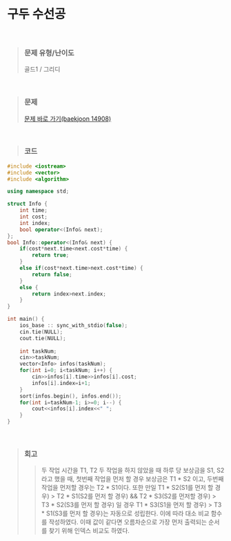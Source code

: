 구두 수선공
====
<br/>

>### 문제 유형/난이도
>골드1 / 그리디
<br/>

>### 문제
> <a href="https://www.acmicpc.net/problem/14908">문제 바로 가기(baekjoon 14908)</a>
<br/>

>### 코드
```C++
#include <iostream>
#include <vector>
#include <algorithm>

using namespace std;

struct Info {
    int time;
    int cost;
    int index;
    bool operator<(Info& next);
};
bool Info::operator<(Info& next) {
    if(cost*next.time<next.cost*time) {
        return true;        
    }
    else if(cost*next.time>next.cost*time) {
        return false;        
    }
    else {
        return index>next.index;
    }
}

int main() {
    ios_base :: sync_with_stdio(false);
    cin.tie(NULL);
    cout.tie(NULL);
    
    int taskNum;
    cin>>taskNum;
    vector<Info> infos(taskNum);
    for(int i=0; i<taskNum; i++) {
        cin>>infos[i].time>>infos[i].cost;
        infos[i].index=i+1;
    }
    sort(infos.begin(), infos.end());
    for(int i=taskNum-1; i>=0; i--) {
        cout<<infos[i].index<<" ";
    }
}
```
<br/>

>### 회고
>>두 작업 시간을 T1, T2 두 작업을 하지 않았을 때 하루 당 보상금을 S1, S2라고 했을 때, 첫번째 작업을 먼저 할 경우 보상금은 T1 * S2 이고, 두번째 작업을 먼저할 경우는 T2 * S1이다. 또한 만일 T1 * S2(S1를 먼저 할 경우) > T2 * S1(S2를 먼저 할 경우) && T2 * S3(S2를 먼저할 경우) > T3 * S2(S3를 먼저 할 경우) 일 경우 T1 * S3(S1을 먼저 할 경우) > T3 * S1(S3를 먼저 할 경우)는 자동으로 성립한다. 이에 따라 대소 비교 함수를 작성하였다. 이때 값이 같다면 오름차순으로 가장 먼저 출력되는 순서를 찾기 위해 인덱스 비교도 하였다.